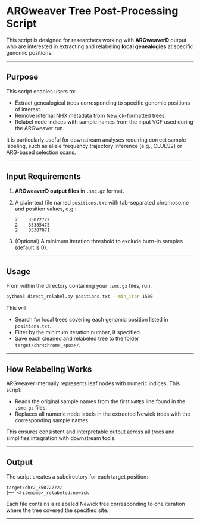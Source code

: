 # ARGweaver Tree Post-Processing Script

This script is designed for researchers working with **ARGweaverD** output who are interested in extracting and relabeling **local genealogies** at specific genomic positions.

---

## Purpose

This script enables users to:

* Extract genealogical trees corresponding to specific genomic positions of interest.
* Remove internal NHX metadata from Newick-formatted trees.
* Relabel node indices with sample names from the input VCF used during the ARGweaver run.

It is particularly useful for downstream analyses requiring correct sample labeling, such as allele frequency trajectory inference (e.g., CLUES2) or ARG-based selection scans.

---

## Input Requirements

1. **ARGweaverD output files** in `.smc.gz` format.

2. A plain-text file named `positions.txt` with tab-separated chromosome and position values, e.g.:

   ```
   2	35072772
   2	35385475
   2	35387871
   ```

3. (Optional) A minimum iteration threshold to exclude burn-in samples (default is 0).

---

## Usage

From within the directory containing your `.smc.gz` files, run:

```bash
python3 direct_relabel.py positions.txt --min_iter 1500
```

This will:

* Search for local trees covering each genomic position listed in `positions.txt`.
* Filter by the minimum iteration number, if specified.
* Save each cleaned and relabeled tree to the folder `target/chr<chrom>_<pos>/`.

---

## How Relabeling Works

ARGweaver internally represents leaf nodes with numeric indices. This script:

* Reads the original sample names from the first `NAMES` line found in the `.smc.gz` files.
* Replaces all numeric node labels in the extracted Newick trees with the corresponding sample names.

This ensures consistent and interpretable output across all trees and simplifies integration with downstream tools.

---

## Output

The script creates a subdirectory for each target position:

```
target/chr2_35072772/
├── <filename>_relabeled.newick
```

Each file contains a relabeled Newick tree corresponding to one iteration where the tree covered the specified site.

---




